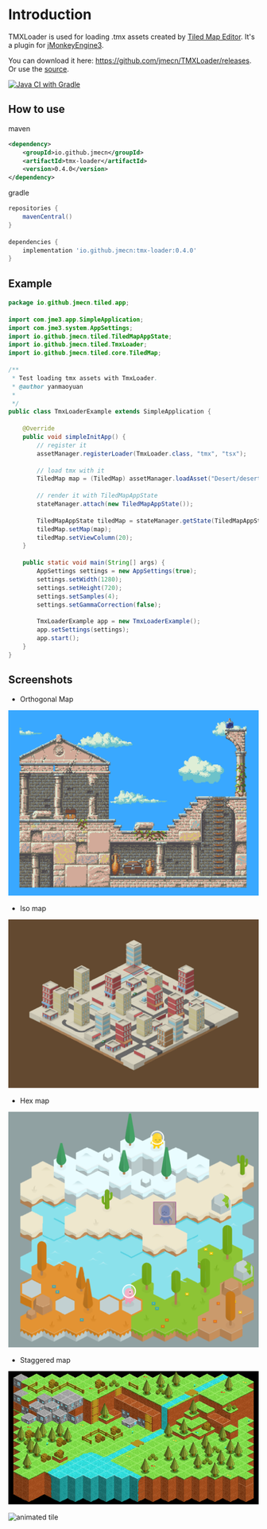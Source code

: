 # Introduction

TMXLoader is used for loading .tmx assets created by [Tiled Map Editor](https://www.mapeditor.org/). It's a plugin for [jMonkeyEngine3](https://jmonkeyengine.org/).

You can download it here: https://github.com/jmecn/TMXLoader/releases.
Or use the [source](https://github.com/jmecn/TMXLoader).

[![Java CI with Gradle](https://github.com/jmecn/TMXLoader/actions/workflows/build.yml/badge.svg?branch=master)](https://github.com/jmecn/TMXLoader/actions/workflows/build.yml)

## How to use

maven

```xml
<dependency>
    <groupId>io.github.jmecn</groupId>
    <artifactId>tmx-loader</artifactId>
    <version>0.4.0</version>
</dependency>
```

gradle

```groovy
repositories {
    mavenCentral()
}

dependencies {
    implementation 'io.github.jmecn:tmx-loader:0.4.0'
}
```

## Example

```java
package io.github.jmecn.tiled.app;

import com.jme3.app.SimpleApplication;
import com.jme3.system.AppSettings;
import io.github.jmecn.tiled.TiledMapAppState;
import io.github.jmecn.tiled.TmxLoader;
import io.github.jmecn.tiled.core.TiledMap;

/**
 * Test loading tmx assets with TmxLoader.
 * @author yanmaoyuan
 *
 */
public class TmxLoaderExample extends SimpleApplication {

    @Override
    public void simpleInitApp() {
        // register it
        assetManager.registerLoader(TmxLoader.class, "tmx", "tsx");

        // load tmx with it
        TiledMap map = (TiledMap) assetManager.loadAsset("Desert/desert.tmx");

        // render it with TiledMapAppState
        stateManager.attach(new TiledMapAppState());

        TiledMapAppState tiledMap = stateManager.getState(TiledMapAppState.class);
        tiledMap.setMap(map);
        tiledMap.setViewColumn(20);
    }

    public static void main(String[] args) {
        AppSettings settings = new AppSettings(true);
        settings.setWidth(1280);
        settings.setHeight(720);
        settings.setSamples(4);
        settings.setGammaCorrection(false);

        TmxLoaderExample app = new TmxLoaderExample();
        app.setSettings(settings);
        app.start();
    }
}
```

## Screenshots

* Orthogonal Map

![orthogonal03](docs/screenshots/orthogonal03.jpg)

* Iso map

![isometric01](docs/screenshots/isometric01.jpg)

* Hex map

![hexagonal01](docs/screenshots/hexagonal01.jpg)

* Staggered map

![staggered05](docs/screenshots/staggered05.png)

![animated tile](https://cloud.githubusercontent.com/assets/5283598/21221336/f211c08e-c2f7-11e6-9de8-e3018fd65b07.gif)
